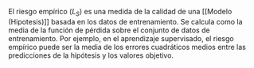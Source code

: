 El riesgo empírico ($L_S$) es una medida de la calidad de una [[Modelo (Hipotesis)]] basada en los datos de entrenamiento. Se calcula como la media de la función de pérdida sobre el conjunto de datos de entrenamiento. Por ejemplo, en el aprendizaje supervisado, el riesgo empírico puede ser la media de los errores cuadráticos medios entre las predicciones de la hipótesis y los valores objetivo.